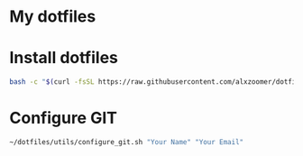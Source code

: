 # My dotfiles

# Install dotfiles

```sh
bash -c "$(curl -fsSL https://raw.githubusercontent.com/alxzoomer/dotfiles/master/install.sh)"
```

# Configure GIT
```sh
~/dotfiles/utils/configure_git.sh "Your Name" "Your Email"
```
